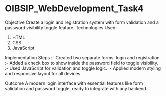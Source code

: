 # OIBSIP_WebDevelopment_Task4
Objective
Create a login and registration system with form validation and a password visibility toggle feature.
Technologies Used:
1. HTML
2. CSS
3. JavaScript

Implementation Steps
:- Created two separate forms: login and registration.
:- Added a check box to show inside the password field to toggle visibility.
:- Used JavaScript for validation and toggle logic.
:- Applied modern styling and responsive layout for all devices.

Outcome
A modern login interface with essential features like form validation and password toggle, ready to integrate with any backend.
